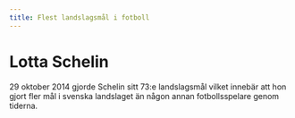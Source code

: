 ```yaml
---
title: Flest landslagsmål i fotboll
---
```


# Lotta Schelin

29 oktober 2014 gjorde Schelin sitt 73:e landslagsmål vilket innebär att hon gjort fler mål i svenska landslaget än någon annan fotbollsspelare genom tiderna.